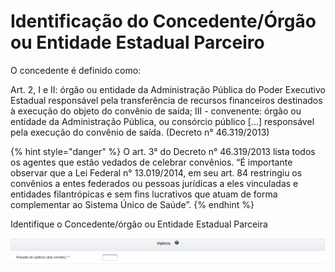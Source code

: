 # Identificação do Concedente/Órgão ou Entidade Estadual Parceiro

O concedente é definido como: 

Art. 2, I e II: órgão ou entidade da Administração Pública do Poder Executivo Estadual responsável pela transferência de recursos financeiros destinados à execução do objeto do convênio de saída; III - convenente: órgão ou entidade da Administração Pública, ou consórcio público \[...\] responsável pela execução do convênio de saída. \(Decreto n° 46.319/2013\)

{% hint style="danger" %}
O art. 3° do Decreto n° 46.319/2013 lista todos os agentes que estão vedados de celebrar convênios. “É importante observar que a Lei Federal n° 13.019/2014, em seu art. 84 restringiu os convênios a entes federados ou pessoas jurídicas a eles vinculadas e entidades filantrópicas e sem fins lucrativos que atuam de forma complementar ao Sistema Único de Saúde”.
{% endhint %}

Identifique o Concedente/órgão ou Entidade Estadual Parceira

![](../../.gitbook/assets/image%20%2890%29.png)

